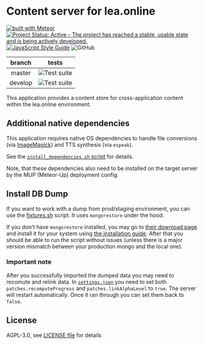 # Content server for lea.online

[![built with Meteor](https://img.shields.io/badge/Meteor-1.11.1-green?logo=meteor&logoColor=white)](https://meteor.com)
[![Project Status: Active – The project has reached a stable, usable state and is being actively developed.](https://www.repostatus.org/badges/latest/active.svg)](https://www.repostatus.org/#active)
[![JavaScript Style Guide](https://img.shields.io/badge/code_style-standard-brightgreen.svg)](https://standardjs.com)
![GitHub](https://img.shields.io/github/license/leaonline/leaonline-content)

|branch|tests|
|:----:|:----:|
|master|![Test suite](https://github.com/leaonline/leaonline-content/workflows/Test%20suite/badge.svg)|
|develop|![Test suite](https://github.com/leaonline/leaonline-content/workflows/Test%20suite/badge.svg?branch=develop)|


This application provides a content store for cross-application content within
the lea.online environment.

## Additional native dependencies

This application requires native OS dependencies to handle file conversions 
(via [ImageMagick](www.imagemagick.org)) and TTS synthesis (via `espeak`).

See the [`install_dependencies.sh` script](./install_dependencies.sh) for details.

Note, that these dependencies also need to be installed on the target server by
the MUP (Meteor-Up) deployment config.

## Install DB Dump

If you want to work with a dump from prod/staging environment, you can use the [fixtures.sh](./fixtures.sh)
script. It uses `mongorestore` under the hood.

If you don't have `mongorestore` installed, you may go to
[their download page](https://www.mongodb.com/try/download/database-tools?tck=docs_databasetools)
and install it for your system using [the installation guide](https://www.mongodb.com/docs/database-tools/installation).
After that you should be able to run the script without issues (unless there is a major version mismatch between your 
production mongo and the local one).

### Important note

After you successfully imported the dumped data you may need to recomute and relink data.
In [`settings.json`](./settings.json) you need to set both `patches.recomputeProgress` and `patches.linkAlphaLevel` to
`true`. The server will restart automatically. Once it ran through you can set them back to `false`.


## License

AGPL-3.0, see [LICENSE file](./LICENSE) for details
